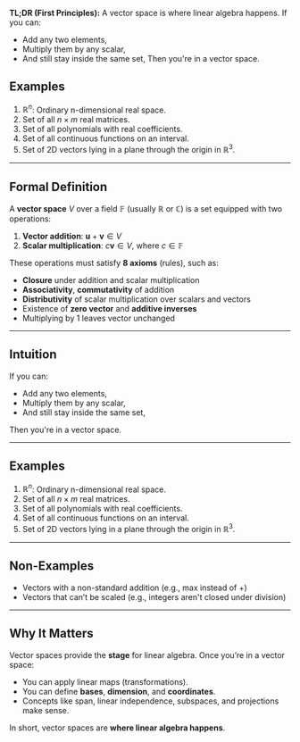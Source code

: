 **TL;DR (First Principles):**
A vector space is where linear algebra happens. If you can:
* Add any two elements,
* Multiply them by any scalar,
* And still stay inside the same set,
Then you're in a vector space.

## Examples

1. $\mathbb{R}^n$: Ordinary n-dimensional real space.
2. Set of all $n \times m$ real matrices.
3. Set of all polynomials with real coefficients.
4. Set of all continuous functions on an interval.
5. Set of 2D vectors lying in a plane through the origin in $\mathbb{R}^3$.

---

## Formal Definition

A **vector space** $V$ over a field $\mathbb{F}$ (usually $\mathbb{R}$ or $\mathbb{C}$) is a set equipped with two operations:

1. **Vector addition**: $\mathbf{u} + \mathbf{v} \in V$
2. **Scalar multiplication**: $c\mathbf{v} \in V$, where $c \in \mathbb{F}$

These operations must satisfy **8 axioms** (rules), such as:

* **Closure** under addition and scalar multiplication
* **Associativity**, **commutativity** of addition
* **Distributivity** of scalar multiplication over scalars and vectors
* Existence of **zero vector** and **additive inverses**
* Multiplying by 1 leaves vector unchanged

---

## Intuition

If you can:

* Add any two elements,
* Multiply them by any scalar,
* And still stay inside the same set,

Then you're in a vector space.

---

## Examples

1. $\mathbb{R}^n$: Ordinary n-dimensional real space.
2. Set of all $n \times m$ real matrices.
3. Set of all polynomials with real coefficients.
4. Set of all continuous functions on an interval.
5. Set of 2D vectors lying in a plane through the origin in $\mathbb{R}^3$.

---

## Non-Examples

* Vectors with a non-standard addition (e.g., max instead of +)
* Vectors that can’t be scaled (e.g., integers aren't closed under division)

---

## Why It Matters

Vector spaces provide the **stage** for linear algebra. Once you’re in a vector space:

* You can apply linear maps (transformations).
* You can define **bases**, **dimension**, and **coordinates**.
* Concepts like span, linear independence, subspaces, and projections make sense.

In short, vector spaces are **where linear algebra happens**.

